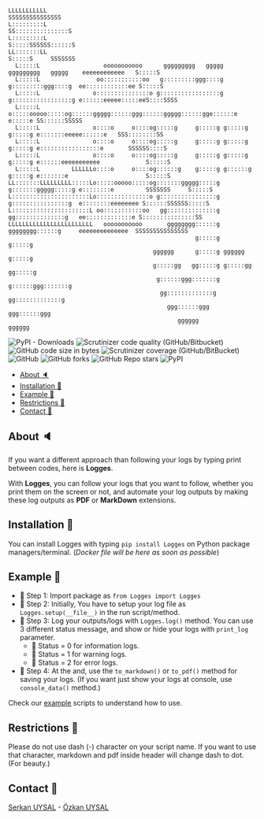 ```
LLLLLLLLLLL                                                                                            SSSSSSSSSSSSSSS 
L:::::::::L                                                                                          SS:::::::::::::::S
L:::::::::L                                                                                         S:::::SSSSSS::::::S
LL:::::::LL                                                                                         S:::::S     SSSSSSS
  L:::::L                  ooooooooooo      ggggggggg   ggggg   ggggggggg   ggggg    eeeeeeeeeeee   S:::::S            
  L:::::L                oo:::::::::::oo   g:::::::::ggg::::g  g:::::::::ggg::::g  ee::::::::::::ee S:::::S            
  L:::::L               o:::::::::::::::o g:::::::::::::::::g g:::::::::::::::::g e::::::eeeee:::::eeS::::SSSS         
  L:::::L               o:::::ooooo:::::og::::::ggggg::::::ggg::::::ggggg::::::gge::::::e     e:::::e SS::::::SSSSS    
  L:::::L               o::::o     o::::og:::::g     g:::::g g:::::g     g:::::g e:::::::eeeee::::::e   SSS::::::::SS  
  L:::::L               o::::o     o::::og:::::g     g:::::g g:::::g     g:::::g e:::::::::::::::::e       SSSSSS::::S 
  L:::::L               o::::o     o::::og:::::g     g:::::g g:::::g     g:::::g e::::::eeeeeeeeeee             S:::::S
  L:::::L         LLLLLLo::::o     o::::og::::::g    g:::::g g::::::g    g:::::g e:::::::e                      S:::::S
LL:::::::LLLLLLLLL:::::Lo:::::ooooo:::::og:::::::ggggg:::::g g:::::::ggggg:::::g e::::::::e         SSSSSSS     S:::::S
L::::::::::::::::::::::Lo:::::::::::::::o g::::::::::::::::g  g::::::::::::::::g  e::::::::eeeeeeee S::::::SSSSSS:::::S
L::::::::::::::::::::::L oo:::::::::::oo   gg::::::::::::::g   gg::::::::::::::g   ee:::::::::::::e S:::::::::::::::SS 
LLLLLLLLLLLLLLLLLLLLLLLL   ooooooooooo       gggggggg::::::g     gggggggg::::::g     eeeeeeeeeeeeee  SSSSSSSSSSSSSSS   
                                                     g:::::g             g:::::g                                       
                                         gggggg      g:::::g gggggg      g:::::g                                       
                                         g:::::gg   gg:::::g g:::::gg   gg:::::g                                       
                                          g::::::ggg:::::::g  g::::::ggg:::::::g                                       
                                           gg:::::::::::::g    gg:::::::::::::g                                        
                                             ggg::::::ggg        ggg::::::ggg                                          
                                                gggggg              gggggg                                             

```                                        

![PyPI - Downloads](https://img.shields.io/pypi/dm/logges?label=Downloads&logo=monthly_download&style=flat-square) ![Scrutinizer code quality (GitHub/Bitbucket)](https://img.shields.io/scrutinizer/quality/b/uysalserkan/logges/main?style=flat-square) ![GitHub code size in bytes](https://img.shields.io/github/languages/code-size/uysalserkan/logges?style=flat-square) ![Scrutinizer coverage (GitHub/BitBucket)](https://img.shields.io/scrutinizer/coverage/b/uysalserkan/logges/main?style=flat-square) ![GitHub](https://img.shields.io/github/license/uysalserkan/logges?style=flat-square) ![GitHub forks](https://img.shields.io/github/forks/uysalserkan/logges?style=social) ![GitHub Repo stars](https://img.shields.io/github/stars/uysalserkan/logges?style=social) ![PyPI](https://img.shields.io/pypi/v/logges?style=flat-square)

- [About :speaker:](#about-speaker)
- [Installation :open_file_folder:](#installation-open_file_folder)
- [Example :memo:](#example-memo)
- [Restrictions :ghost:](#restrictions-ghost)
- [Contact :tophat:](#contact-tophat)

## About :speaker:

If you want a different approach than following your logs by typing print between codes, here is **Logges**.

With **Logges**, you can follow your logs that you want to follow, whether you print them on the screen or not, and automate your log outputs by making these log outputs as **PDF** or **MarkDown** extensions.
## Installation :open_file_folder:

You can install Logges with typing `pip install Logges` on Python package managers/terminal. (*Docker file will be here as soon as possible*)

## Example :memo:

* :pushpin: Step 1: Import package as `from Logges import Logges`
* :pushpin: Step 2: Initially, You have to setup your log file as `Logges.setup(__file__)` in the run script/method.
* :pushpin: Step 3: Log your outputs/logs with `Logges.log()` method. You can use 3 different status message, and show or hide your logs with `print_log` parameter.
  * :gem: Status = 0 for information logs.
  * :gem: Status = 1 for warning logs.
  * :gem: Status = 2 for error logs.
* :pushpin: Step 4: At the and, use the `to_markdown()` or `to_pdf()` method for saving your logs. (If you want just show your logs at console, use `console_data()` method.)

Check our [example](examples) scripts to understand how to use.

## Restrictions :ghost:

Please do not use dash (-) character on your script name. If you want to use that character, markdown and pdf inside header will change dash to dot. (For beauty.)

## Contact :tophat:

[Serkan UYSAL](https://github.com/uysalserkan) - [Özkan UYSAL](https://github.com/ozkanuysal)
